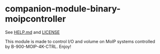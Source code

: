 # companion-module-binary-moipcontroller

See [HELP.md](./companion/HELP.md) and [LICENSE](./LICENSE)

This module is made to control I/O and volume on MoIP systems controlled by B-900-MOIP-4K-CTRL. Enjoy!

